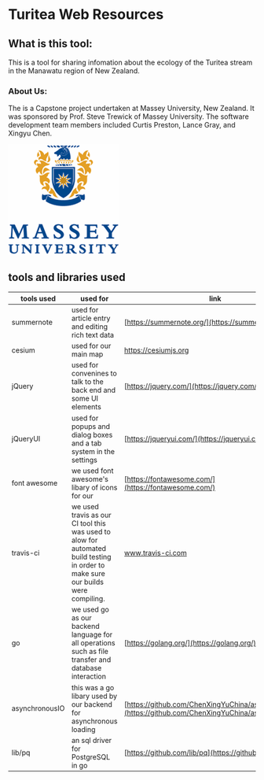
# Turitea Web Resources

## What is this tool:
This is a tool for sharing infomation about the ecology of the Turitea stream in the Manawatu region of New Zealand.
### About Us:
The is a Capstone project undertaken at Massey University, New Zealand. It was sponsored by Prof. Steve Trewick of Massey University. The software development team members included Curtis Preston, Lance Gray, and Xingyu Chen.

![massey university logo](./Massey-University.png)



## tools and libraries used
| tools used |used for| link |
| ------ | ------ |------ |
| summernote|used for article entry and editing rich text data|[https://summernote.org/](https://summernote.org/)  |
| cesium |used for our main map| https://cesiumjs.org |
|jQuery|used for convenines to talk to the back end and some UI elements|[https://jquery.com/](https://jquery.com/)|
|jQueryUI|used for popups and dialog boxes and a tab system in the settings|[https://jqueryui.com/](https://jqueryui.com/)|
|font awesome|we used font awesome's libary of icons for our |[https://fontawesome.com/](https://fontawesome.com/)|
|travis-ci|we used travis as our CI tool this was used to alow for automated build testing in order to make sure our builds were compiling.|www.travis-ci.com|
|go|we used go as our backend language for all operations such as file transfer and database interaction|[https://golang.org/](https://golang.org/)|
|asynchronousIO|this was a go libary used by our backend for asynchronous loading|[https://github.com/ChenXingYuChina/asynchronousIO](https://github.com/ChenXingYuChina/asynchronousIO)|
|lib/pq|an sql driver for PostgreSQL in go|[https://github.com/lib/pq](https://github.com/lib/pq)|
